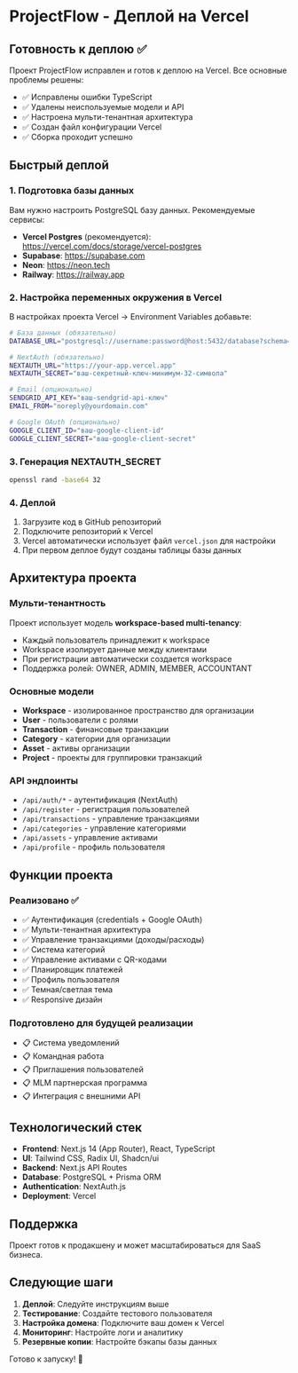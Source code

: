 # ProjectFlow - Деплой на Vercel

## Готовность к деплою ✅

Проект ProjectFlow исправлен и готов к деплою на Vercel. Все основные проблемы решены:

- ✅ Исправлены ошибки TypeScript
- ✅ Удалены неиспользуемые модели и API
- ✅ Настроена мульти-тенантная архитектура
- ✅ Создан файл конфигурации Vercel
- ✅ Сборка проходит успешно

## Быстрый деплой

### 1. Подготовка базы данных

Вам нужно настроить PostgreSQL базу данных. Рекомендуемые сервисы:

- **Vercel Postgres** (рекомендуется): https://vercel.com/docs/storage/vercel-postgres
- **Supabase**: https://supabase.com
- **Neon**: https://neon.tech
- **Railway**: https://railway.app

### 2. Настройка переменных окружения в Vercel

В настройках проекта Vercel → Environment Variables добавьте:

```bash
# База данных (обязательно)
DATABASE_URL="postgresql://username:password@host:5432/database?schema=public"

# NextAuth (обязательно)
NEXTAUTH_URL="https://your-app.vercel.app"
NEXTAUTH_SECRET="ваш-секретный-ключ-минимум-32-символа"

# Email (опционально)
SENDGRID_API_KEY="ваш-sendgrid-api-ключ"
EMAIL_FROM="noreply@yourdomain.com"

# Google OAuth (опционально)
GOOGLE_CLIENT_ID="ваш-google-client-id"
GOOGLE_CLIENT_SECRET="ваш-google-client-secret"
```

### 3. Генерация NEXTAUTH_SECRET

```bash
openssl rand -base64 32
```

### 4. Деплой

1. Загрузите код в GitHub репозиторий
2. Подключите репозиторий к Vercel
3. Vercel автоматически использует файл `vercel.json` для настройки
4. При первом деплое будут созданы таблицы базы данных

## Архитектура проекта

### Мульти-тенантность

Проект использует модель **workspace-based multi-tenancy**:

- Каждый пользователь принадлежит к workspace
- Workspace изолирует данные между клиентами
- При регистрации автоматически создается workspace
- Поддержка ролей: OWNER, ADMIN, MEMBER, ACCOUNTANT

### Основные модели

- **Workspace** - изолированное пространство для организации
- **User** - пользователи с ролями
- **Transaction** - финансовые транзакции
- **Category** - категории для организации
- **Asset** - активы организации
- **Project** - проекты для группировки транзакций

### API эндпоинты

- `/api/auth/*` - аутентификация (NextAuth)
- `/api/register` - регистрация пользователей
- `/api/transactions` - управление транзакциями
- `/api/categories` - управление категориями
- `/api/assets` - управление активами
- `/api/profile` - профиль пользователя

## Функции проекта

### Реализовано ✅

- ✅ Аутентификация (credentials + Google OAuth)
- ✅ Мульти-тенантная архитектура
- ✅ Управление транзакциями (доходы/расходы)
- ✅ Система категорий
- ✅ Управление активами с QR-кодами
- ✅ Планировщик платежей
- ✅ Профиль пользователя
- ✅ Темная/светлая тема
- ✅ Responsive дизайн

### Подготовлено для будущей реализации

- 📋 Система уведомлений
- 📋 Командная работа
- 📋 Приглашения пользователей
- 📋 MLM партнерская программа
- 📋 Интеграция с внешними API

## Технологический стек

- **Frontend**: Next.js 14 (App Router), React, TypeScript
- **UI**: Tailwind CSS, Radix UI, Shadcn/ui
- **Backend**: Next.js API Routes
- **Database**: PostgreSQL + Prisma ORM
- **Authentication**: NextAuth.js
- **Deployment**: Vercel

## Поддержка

Проект готов к продакшену и может масштабироваться для SaaS бизнеса.

## Следующие шаги

1. **Деплой**: Следуйте инструкциям выше
2. **Тестирование**: Создайте тестового пользователя
3. **Настройка домена**: Подключите ваш домен к Vercel
4. **Мониторинг**: Настройте логи и аналитику
5. **Резервные копии**: Настройте бэкапы базы данных

Готово к запуску! 🚀
